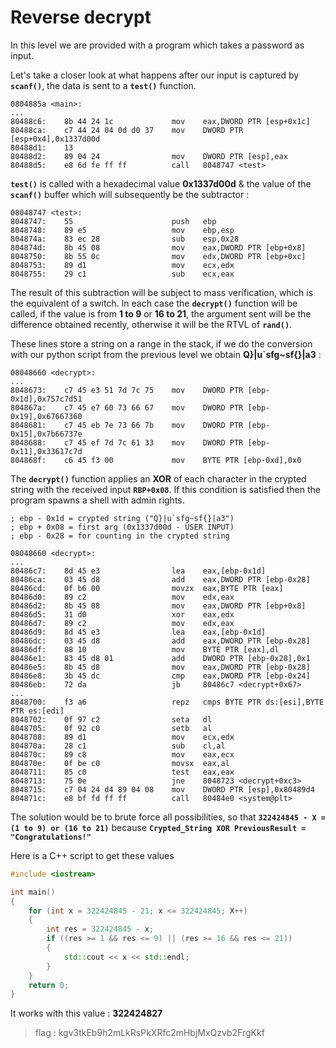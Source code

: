
# Reverse decrypt

In this level we are provided with a program which takes a password as input.

Let's take a closer look at what happens after our input is captured by **`scanf()`**, the data is sent to a **`test()`** function.

```
0804885a <main>:
...
80488c6:	8b 44 24 1c          	mov    eax,DWORD PTR [esp+0x1c]
80488ca:	c7 44 24 04 0d d0 37 	mov    DWORD PTR [esp+0x4],0x1337d00d
80488d1:	13 
80488d2:	89 04 24             	mov    DWORD PTR [esp],eax
80488d5:	e8 6d fe ff ff       	call   8048747 <test>
```

**`test()`** is called with a hexadecimal value **0x1337d00d** & the value of the **`scanf()`** buffer which will subsequently be the subtractor  :

```
08048747 <test>:
8048747:	55                   	push   ebp
8048748:	89 e5                	mov    ebp,esp
804874a:	83 ec 28             	sub    esp,0x28
804874d:	8b 45 08             	mov    eax,DWORD PTR [ebp+0x8]
8048750:	8b 55 0c             	mov    edx,DWORD PTR [ebp+0xc]
8048753:	89 d1                	mov    ecx,edx
8048755:	29 c1                	sub    ecx,eax
```

The result of this subtraction will be subject to mass verification, which is the equivalent of a switch.
In each case the  **`decrypt()`**  function will be called, if the value is from **1 to 9** or  **16 to 21**, the argument sent will be the difference obtained recently, otherwise it will be the RTVL of **`rand()`**.

These lines store a string on a range in the stack, if we do the conversion with our python script from the previous level we obtain **Q}|u`sfg~sf{}|a3** :

```
08048660 <decrypt>:
...
8048673:	c7 45 e3 51 7d 7c 75 	mov    DWORD PTR [ebp-0x1d],0x757c7d51
804867a:	c7 45 e7 60 73 66 67 	mov    DWORD PTR [ebp-0x19],0x67667360
8048681:	c7 45 eb 7e 73 66 7b 	mov    DWORD PTR [ebp-0x15],0x7b66737e
8048688:	c7 45 ef 7d 7c 61 33 	mov    DWORD PTR [ebp-0x11],0x33617c7d
804868f:	c6 45 f3 00          	mov    BYTE PTR [ebp-0xd],0x0
```

The **`decrypt()`** function applies an **XOR** of each character in the crypted string with the received input **`RBP+0x08`**.
If this condition is satisfied then the program spawns a shell with admin rights.

```
; ebp - 0x1d = crypted string ("Q}|u`sfg~sf{}|a3")
; ebp + 0x08 = first arg (0x1337d00d - USER INPUT)
; ebp - 0x28 = for counting in the crypted string

08048660 <decrypt>:
...
80486c7:	8d 45 e3             	lea    eax,[ebp-0x1d]
80486ca:	03 45 d8             	add    eax,DWORD PTR [ebp-0x28]
80486cd:	0f b6 00             	movzx  eax,BYTE PTR [eax]
80486d0:	89 c2                	mov    edx,eax
80486d2:	8b 45 08             	mov    eax,DWORD PTR [ebp+0x8]
80486d5:	31 d0                	xor    eax,edx
80486d7:	89 c2                	mov    edx,eax
80486d9:	8d 45 e3             	lea    eax,[ebp-0x1d]
80486dc:	03 45 d8             	add    eax,DWORD PTR [ebp-0x28]
80486df:	88 10                	mov    BYTE PTR [eax],dl
80486e1:	83 45 d8 01          	add    DWORD PTR [ebp-0x28],0x1
80486e5:	8b 45 d8             	mov    eax,DWORD PTR [ebp-0x28]
80486e8:	3b 45 dc             	cmp    eax,DWORD PTR [ebp-0x24]
80486eb:	72 da                	jb     80486c7 <decrypt+0x67>
...
8048700:	f3 a6                	repz   cmps BYTE PTR ds:[esi],BYTE PTR es:[edi]
8048702:	0f 97 c2             	seta   dl
8048705:	0f 92 c0             	setb   al
8048708:	89 d1                	mov    ecx,edx
804870a:	28 c1                	sub    cl,al
804870c:	89 c8                	mov    eax,ecx
804870e:	0f be c0             	movsx  eax,al
8048711:	85 c0                	test   eax,eax
8048713:	75 0e                	jne    8048723 <decrypt+0xc3>
8048715:	c7 04 24 d4 89 04 08 	mov    DWORD PTR [esp],0x80489d4
804871c:	e8 bf fd ff ff       	call   80484e0 <system@plt>
```


The solution would be to brute force all possibilities, so that **`322424845 - X = (1 to 9) or (16 to 21)`** because **`Crypted_String XOR PreviousResult = "Congratulations!"`**

Here is a C++ script to get these values

```cpp
#include <iostream>

int main()
{
    for (int x = 322424845 - 21; x <= 322424845; X++)
    {
        int res = 322424845 - x;
        if ((res >= 1 && res <= 9) || (res >= 16 && res <= 21))
        {
            std::cout << x << std::endl;
        }
    }
    return 0;
}
```
It works with this value : **322424827**

> flag : kgv3tkEb9h2mLkRsPkXRfc2mHbjMxQzvb2FrgKkf
